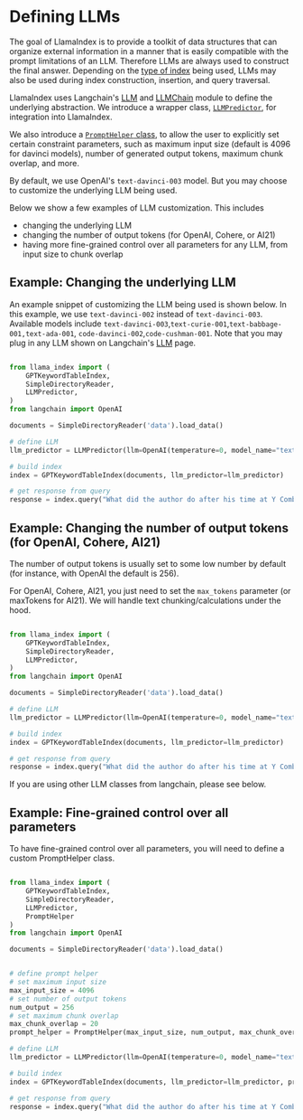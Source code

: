 # Defining LLMs

The goal of LlamaIndex is to provide a toolkit of data structures that can organize external information in a manner that 
is easily compatible with the prompt limitations of an LLM. Therefore LLMs are always used to construct the final
answer.
Depending on the [type of index](/reference/indices.rst) being used,
LLMs may also be used during index construction, insertion, and query traversal.

LlamaIndex uses Langchain's [LLM](https://langchain.readthedocs.io/en/latest/modules/llms.html) 
and [LLMChain](https://langchain.readthedocs.io/en/latest/modules/chains.html) module to define
the underlying abstraction. We introduce a wrapper class, 
[`LLMPredictor`](/reference/llm_predictor.rst), for integration into LlamaIndex.

We also introduce a [`PromptHelper` class](/reference/prompt_helper.rst), to
allow the user to explicitly set certain constraint parameters, such as 
maximum input size (default is 4096 for davinci models), number of generated output
tokens, maximum chunk overlap, and more.

By default, we use OpenAI's `text-davinci-003` model. But you may choose to customize
the underlying LLM being used.

Below we show a few examples of LLM customization. This includes
- changing the underlying LLM 
- changing the number of output tokens (for OpenAI, Cohere, or AI21)
- having more fine-grained control over all parameters for any LLM, from input size to chunk overlap


## Example: Changing the underlying LLM

An example snippet of customizing the LLM being used is shown below. 
In this example, we use `text-davinci-002` instead of `text-davinci-003`. Available models include `text-davinci-003`,`text-curie-001`,`text-babbage-001,text-ada-001`, `code-davinci-002`,`code-cushman-001`. Note that 
you may plug in any LLM shown on Langchain's 
[LLM](https://langchain.readthedocs.io/en/latest/modules/llms.html) page.

```python

from llama_index import (
    GPTKeywordTableIndex, 
    SimpleDirectoryReader, 
    LLMPredictor,
)
from langchain import OpenAI

documents = SimpleDirectoryReader('data').load_data()

# define LLM
llm_predictor = LLMPredictor(llm=OpenAI(temperature=0, model_name="text-davinci-002"))

# build index
index = GPTKeywordTableIndex(documents, llm_predictor=llm_predictor)

# get response from query
response = index.query("What did the author do after his time at Y Combinator?")

```


## Example: Changing the number of output tokens (for OpenAI, Cohere, AI21)

The number of output tokens is usually set to some low number by default (for instance,
with OpenAI the default is 256).

For OpenAI, Cohere, AI21, you just need to set the `max_tokens` parameter 
(or maxTokens for AI21). We will handle text chunking/calculations under the hood.


```python

from llama_index import (
    GPTKeywordTableIndex, 
    SimpleDirectoryReader, 
    LLMPredictor,
)
from langchain import OpenAI

documents = SimpleDirectoryReader('data').load_data()

# define LLM
llm_predictor = LLMPredictor(llm=OpenAI(temperature=0, model_name="text-davinci-002", max_tokens=512))

# build index
index = GPTKeywordTableIndex(documents, llm_predictor=llm_predictor)

# get response from query
response = index.query("What did the author do after his time at Y Combinator?")

```

If you are using other LLM classes from langchain, please see below.


## Example: Fine-grained control over all parameters

To have fine-grained control over all parameters, you will need to define
a custom PromptHelper class.


```python

from llama_index import (
    GPTKeywordTableIndex, 
    SimpleDirectoryReader, 
    LLMPredictor,
    PromptHelper
)
from langchain import OpenAI

documents = SimpleDirectoryReader('data').load_data()


# define prompt helper
# set maximum input size
max_input_size = 4096
# set number of output tokens
num_output = 256
# set maximum chunk overlap
max_chunk_overlap = 20
prompt_helper = PromptHelper(max_input_size, num_output, max_chunk_overlap)

# define LLM
llm_predictor = LLMPredictor(llm=OpenAI(temperature=0, model_name="text-davinci-002", max_tokens=num_output))

# build index
index = GPTKeywordTableIndex(documents, llm_predictor=llm_predictor, prompt_helper=prompt_helper)

# get response from query
response = index.query("What did the author do after his time at Y Combinator?")

```
